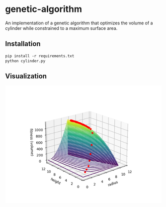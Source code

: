 # genetic-algorithm
An implementation of a genetic algorithm that optimizes the volume of a cylinder while constrained to a maximum surface area.

## Installation
```
pip install -r requirements.txt
python cylinder.py
```

## Visualization
![fitness.png](fitness.png)
